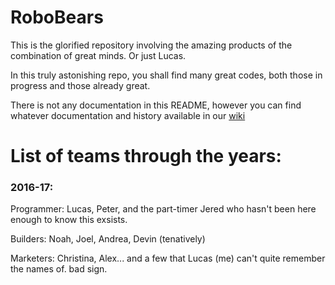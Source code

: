 # RoboBears

This is the glorified repository involving the amazing products of the combination of great minds.  Or just Lucas.

In this truly astonishing repo, you shall find many great codes, both those in progress and those already great.

There is not any documentation in this README, however you can find whatever documentation and history available in our [wiki](github.com/RoboBears5611/RoboBears_2016-17/wiki)


# List of teams through the years:

### 2016-17:

Programmer:  Lucas, Peter, and the part-timer Jered who hasn't been here enough to know this exsists.

Builders:  Noah, Joel, Andrea, Devin (tenatively)

Marketers:  Christina, Alex...  and a few that Lucas (me) can't quite remember the names of.  bad sign.
